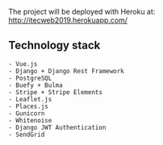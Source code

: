 The project will be deployed with Heroku at: http://itecweb2019.herokuapp.com/

## Technology stack
    - Vue.js
    - Django + Django Rest Framework
    - PostgreSQL
    - Buefy + Bulma
    - Stripe + Stripe Elements
    - Leaflet.js
    - Places.js
    - Gunicorn
    - Whitenoise
    - Django JWT Authentication
    - SendGrid
